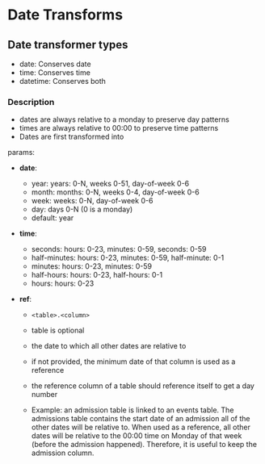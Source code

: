 # Date Transforms

## Date transformer types
- date: Conserves date
- time: Conserves time
- datetime: Conserves both

### Description
* dates are always relative to a monday to preserve day patterns
* times are always relative to 00:00 to preserve time patterns
* Dates are first transformed into 

params:

  - **date**: 
      - year: years: 0-N, weeks 0-51, day-of-week 0-6
      - month: months: 0-N, weeks 0-4, day-of-week 0-6
      - week: weeks: 0-N, day-of-week 0-6
      - day: days 0-N (0 is a monday)
      - default: year
  
  - **time**:
      - seconds: hours: 0-23, minutes: 0-59, seconds: 0-59
      - half-minutes: hours: 0-23, minutes: 0-59, half-minute: 0-1
      - minutes: hours: 0-23, minutes: 0-59
      - half-hours: hours: 0-23, half-hours: 0-1
      - hours: hours: 0-23
  
  - **ref**:
    - `<table>.<column>`
    - table is optional
    - the date to which all other dates are relative to
    - if not provided, the minimum date of that column is used as a reference

    - the reference column of a table should reference itself to get a day number
    - Example: an admission table is linked to an events table. 
      The admissions table contains the start date of an admission all
      of the other dates will be relative to. 
      When used as a reference, all other dates will be relative to the 00:00 time on Monday of that week (before the admission happened). Therefore, it is useful to keep the admission column.